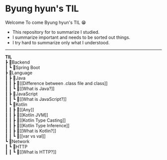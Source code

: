 # Byung hyun's TIL
Welcome To come Byung hyun's TIL 😁
- This repository for to summarize I studied.
- I summarize important and needs to be sorted out things.
- I try hard to summarize only what I understood.

---
**TIL**       
 ┣ 📂Backend        
 ┃ ┗ 📂Spring Boot          
 ┣ 📂Language        
 ┃ ┣ 📂Java          
 ┃ ┃ ┣ 📜[[Difference between .class file and class]]            
 ┃ ┃ ┗ 📜[[What is Java?]]           
 ┃ ┣ 📂JavaScript             
 ┃ ┃ ┗ 📜[[What is JavaScript?]]           
 ┃ ┗ 📂Kotlin             
 ┃ ┃ ┣ 📜[[Any]]           
 ┃ ┃ ┣ 📜[[Kotlin JVM]]            
 ┃ ┃ ┣ 📜[[Kotlin Type Casting]]           
 ┃ ┃ ┣ 📜[[Kotlin Type Inference]]           
 ┃ ┃ ┣ 📜[[What is Kotlin?]]             
 ┃ ┃ ┗ 📜[[var vs val]]           
 ┗ 📂Network             
 ┃ ┗ 📂HTTP           
 ┃ ┃ ┗ 📜[[What is HTTP?]]           
